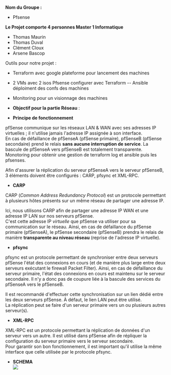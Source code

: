 **Nom du Groupe :** 

- Pfsense


**Le Projet comporte 4 personnes Master 1 Informatique**

- Thomas Maurin
- Thomas Duval
- Clément Cloux
- Arsene Bascop

Outils  pour notre projet :
-  Terraform avec google plateforme pour lancement des machines 
- 2 VMs avec 2 isos Pfsense configurer avec Terraform
-- Ansible déploiment des confs des machines
- Monitoring pour un visionnage  des machines



- **Objectif pour la partie Réseau** :


- **Principe de fonctionnement**  
 
pfSense communique sur les réseaux LAN & WAN avec ses adresses IP virtuelles ; il n'utilise jamais l'adresse IP assignée à son interface.  
En cas de défaillance de pfSenseA (pfSense primaire), pfSenseB (pfSense secondaire) prend le relais **sans aucune interruption de service**. La bascule de pfSenseA vers pfSenseB est totalement transparente. 
Monotoring pour obtenir une gestion de terraform  log et ansible puis les pfsenses.
 
Afin d'assurer la réplication du serveur pfSenseA vers le serveur pfSenseB, 3 éléments doivent être configurés : CARP, pfsync et XML-RPC.  
 
 
- **CARP**  
 
CARP (_Common Address Redundancy Protocol_) est un protocole permettant à plusieurs hôtes présents sur un même réseau de partager une adresse IP.  
 
Ici, nous utilisons CARP afin de partager une adresse IP WAN et une adresse IP LAN sur nos serveurs pfSense.  
C'est cette adresse IP _virtuelle_ que pfSense va utiliser pour sa communication sur le réseau. Ainsi, en cas de défaillance du pfSense primaire (pfSenseA), le pfSense secondaire (pfSenseB) prendra le relais de manière **transparente au niveau réseau** (reprise de l'adresse IP virtuelle).  
 
 
- **pfsync**  
 
pfsync est un protocole permettant de synchroniser entre deux serveurs pfSense l'état des connexions en cours (et de manière plus large entre deux serveurs exécutant le firewall Packet Filter). Ainsi, en cas de défaillance du serveur primaire, l'état des connexions en cours est maintenu sur le serveur secondaire. Il n'y a donc pas de coupure liée à la bascule des services du pfSenseA vers le pfSenseB.  
 
Il est recommandé d'effectuer cette synchronisation sur un lien dédié entre les deux serveurs pfSense. À défaut, le lien LAN peut être utilisé.  
La réplication peut se faire d'un serveur primaire vers un ou plusieurs autres serveur(s).  
 
 
- **XML-RPC**  
 
XML-RPC est un protocole permettant la réplication de données d'un serveur vers un autre. Il est utilisé dans pfSense afin de répliquer la configuration du serveur primaire vers le serveur secondaire.  
Pour garantir son bon fonctionnement, il est important qu'il utilise la même interface que celle utilisée par le protocole pfsync.



- **SCHEMA**  
![](https://i.imgur.com/doabRM1.png)
